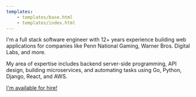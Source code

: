 ```yaml
---
templates:
    - templates/base.html
    - templates/index.html
---
```


I'm a full stack software engineer with 12+ years experience building web
applications for companies like Penn National Gaming, Warner Bros. Digital
Labs, and more.

My area of expertise includes backend server-side programming, API design,
building microservices, and automating tasks using Go, Python, Django, React,
and AWS.

<a href="mailto:kevin@deloach.software">I'm available for hire!</a>
